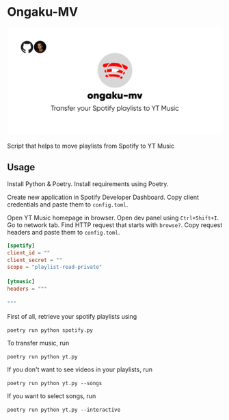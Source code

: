 # Ongaku-MV

![cover](cover.png)

Script that helps to move playlists from Spotify to YT Music

## Usage

Install Python & Poetry. Install requirements using Poetry.

Create new application in Spotify Developer Dashboard. Copy
client credentials and paste them to `config.toml`.

Open YT Music homepage in browser. Open dev panel using `Ctrl+Shift+I`. Go to network tab. Find HTTP request that starts with `browse?`. Copy request headers and paste them to `config.toml`.

```toml
[spotify]
client_id = ""
client_secret = ""
scope = "playlist-read-private"

[ytmusic]
headers = """

"""
```

First of all, retrieve your spotify playlists using

```poetry run python spotify.py```

To transfer music, run

```poetry run python yt.py```

If you don't want to see videos in your playlists, run

```poetry run python yt.py --songs```

If you want to select songs, run

```poetry run python yt.py --interactive```
